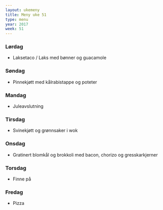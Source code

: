 ```yaml
---
layout: ukemeny
title: Meny uke 51
type: menu
year: 2017
week: 51
---
```


### Lørdag

- Laksetaco / Laks med bønner og guacamole

### Søndag

- Pinnekjøtt med kålrabistappe og poteter

### Mandag

- Juleavslutning

### Tirsdag

- Svinekjøtt og grønnsaker i wok

### Onsdag

- Gratinert blomkål og brokkoli med bacon, chorizo og gresskarkjerner

### Torsdag

- Finne på

### Fredag

- Pizza

